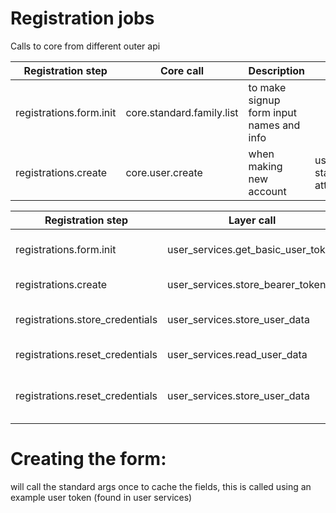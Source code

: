 # Registration jobs


Calls to core from different outer api

| Registration step       | Core call                 | Description                              | Args                     |
|-------------------------|---------------------------|------------------------------------------|--------------------------|
| registrations.form.init | core.standard.family.list | to make signup form input names and info |                          |
| registrations.create    | core.user.create          | when making new account                  | user standard attributes |



| Registration step               | Layer call                         | Description                      | Args |
|---------------------------------|------------------------------------|----------------------------------|------|
| registrations.form.init         | user_services.get_basic_user_token | to get example user id           |      |
| registrations.create            | user_services.store_bearer_token   | when user created                |      |
| registrations.store_credentials | user_services.store_user_data      | when user credentials stored     |      |
| registrations.reset_credentials | user_services.read_user_data       | when verifying id                |      |
| registrations.reset_credentials | user_services.store_user_data      | when new user credentials stored |      |

# Creating the form:

will call the standard args once to cache the fields, this is called using an example user token (found in user services)